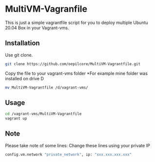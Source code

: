 # MultiVM-Vagranfile

This is just a simple vagrantfile script for you to deploy multiple Ubuntu 20.04 Box in your Vagrant-vms.

## Installation

Use git clone.
```bash
git clone https://github.com/oepilcore/MultiVM-Vagrantfile.git
```
Copy the file to your vagrant-vms folder
*For example mine folder was installed on drive D
```bash
mv MultiVM-Vagrantfile /d/vagrant-vms/
```

## Usage

```bash
cd /vagrant-vms/MultiVM-Vagrantfile
vagrant up
```

## Note

Please take note of some lines:
Change these lines using your private IP
```bash
config.vm.network "private_network", ip: "xxx.xxx.xxx.xxx"
```
